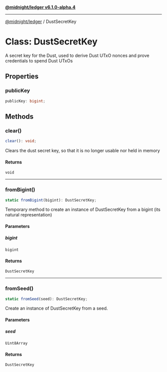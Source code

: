 [**@midnight/ledger v6.1.0-alpha.4**](../README.md)

***

[@midnight/ledger](../globals.md) / DustSecretKey

# Class: DustSecretKey

A secret key for the Dust, used to derive Dust UTxO nonces and prove credentials to spend Dust UTxOs

## Properties

### publicKey

```ts
publicKey: bigint;
```

## Methods

### clear()

```ts
clear(): void;
```

Clears the dust secret key, so that it is no longer usable nor held in memory

#### Returns

`void`

***

### fromBigint()

```ts
static fromBigint(bigint): DustSecretKey;
```

Temporary method to create an instance of DustSecretKey from a bigint (its natural representation)

#### Parameters

##### bigint

`bigint`

#### Returns

`DustSecretKey`

***

### fromSeed()

```ts
static fromSeed(seed): DustSecretKey;
```

Create an instance of DustSecretKey from a seed.

#### Parameters

##### seed

`Uint8Array`

#### Returns

`DustSecretKey`
